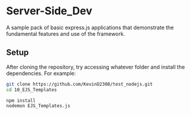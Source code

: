 # Server-Side_Dev
A sample pack of basic express.js applications that demonstrate the fundamental features and use of the framework.

## Setup

After cloning the repository, try accessing whatever folder and install the dependencies. For example:

```bash
git clone https://github.com/KevinD2308/test_nodejs.git
cd 10_EJS_Templates
```

```bash
npm install
nodemon EJS_Templates.js
```

